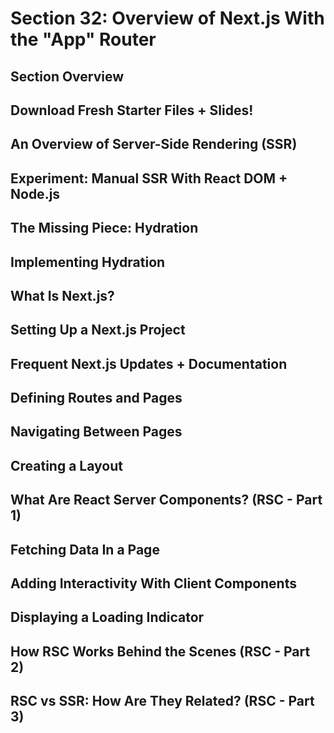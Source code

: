 # Section 32: Overview of Next.js With the "App" Router 

## Section Overview 

## Download Fresh Starter Files + Slides! 

## An Overview of Server-Side Rendering (SSR)

## Experiment: Manual SSR With React DOM + Node.js 

## The Missing Piece: Hydration 

## Implementing Hydration 

## What Is Next.js? 

## Setting Up a Next.js Project 

## Frequent Next.js Updates + Documentation 

## Defining Routes and Pages 

## Navigating Between Pages 

## Creating a Layout 

## What Are React Server Components? (RSC - Part 1)

## Fetching Data In a Page 

## Adding Interactivity With Client Components 

## Displaying a Loading Indicator 

## How RSC Works Behind the Scenes (RSC - Part 2)

## RSC vs SSR: How Are They Related? (RSC - Part 3)